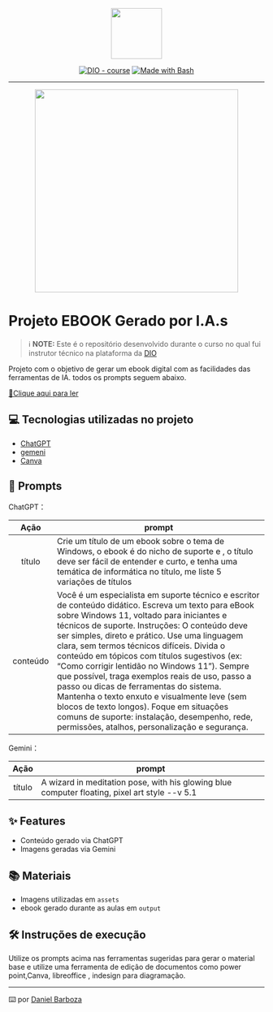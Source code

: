 <p align="center">
    <img width="100" src=".github/assets/banner.png">
</p>


<p align="center">
<a href="https://dio.me/"><img src="https://img.shields.io/badge/DIO-Course-28DA77?logo=youtube" alt="DIO - course"></a>
<a href="https://www.gnu.org/software/bash/" title="Go to Bash homepage"><img src="https://img.shields.io/badge/Prompt-Project-blue?logo=gnu-bash&amp;logoColor=white" alt="Made with Bash"></a></p>

-------


<p align="center">
<img 
    src="./assets/cover.png"
    width="400"  
/>
</p>

# Projeto EBOOK Gerado por I.A.s


 > ℹ️ **NOTE:** Este é o repositório desenvolvido durante o curso no qual fui instrutor técnico na plataforma da [DIO](https://dio.me)

Projeto com o objetivo de gerar um ebook digital com as facilidades das ferramentas de IA. todos os prompts
seguem abaixo.

<a href="https://github.com/DevDanielBarboza/Windows_11_Descomplicado_EBOOK_IA/blob/main/Ebook/output/Windows%2011%20Descomplicado.pdf" title="View PDF now"> 📕Clique aqui para ler</a>

## 💻 Tecnologias utilizadas no projeto

- [ChatGPT](https://chat.openai.com/) 
- [gemeni](https://gemini.google.com/)
- [Canva](https://www.canva.com/)

## 🧠 Prompts


ChatGPT：

|   Ação   | prompt                                                                                                                                                                                                                                                                         |
| :------: | ------------------------------------------------------------------------------------------------------------------------------------------------------------------------------------------------------------------------------------------------------------------------------ |
|  título  | Crie um título de um ebook sobre o tema de Windows, o ebook é do nicho de suporte e , o título deve ser fácil de entender e curto, e tenha uma temática de informática no título, me liste 5 variações de títulos                                                        |
| conteúdo | Você é um especialista em suporte técnico e escritor de conteúdo didático. Escreva um texto para eBook sobre Windows 11, voltado para iniciantes e técnicos de suporte. Instruções: O conteúdo deve ser simples, direto e prático.  Use uma linguagem clara, sem termos técnicos difíceis.  Divida o conteúdo em tópicos com títulos sugestivos (ex: “Como corrigir lentidão no Windows 11”).  Sempre que possível, traga exemplos reais de uso, passo a passo ou dicas de ferramentas do sistema.  Mantenha o texto enxuto e visualmente leve (sem blocos de texto longos).  Foque em situações comuns de suporte: instalação, desempenho, rede, permissões, atalhos, personalização e segurança. |


Gemini：

|  Ação  | prompt                                                                                 |
| :----: | -------------------------------------------------------------------------------------- |
| título | A wizard in meditation pose, with his glowing blue computer floating, pixel art style --v 5.1 |

## ✨ Features

- Conteúdo gerado via ChatGPT
- Imagens geradas via Gemini

## 📚 Materiais

- Imagens utilizadas em `assets`
- ebook gerado durante as aulas em `output`

## 🛠️ Instruções de execução

Utilize os prompts acima nas ferramentas sugeridas para gerar o material base e utilize uma ferramenta de edição de documentos como power point,Canva, libreoffice , indesign para diagramação.

---

⌨️ por [Daniel Barboza](https://www.linkedin.com/in/daniel-barboza-rangel/)
